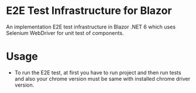 # E2E Test Infrastructure for Blazor

An implementation E2E test infrastructure in Blazor .NET 6 which uses Selenium WebDriver for unit test of components.


# Usage
* To run the E2E test, at first you have to run project and then run tests and also your chrome version must be same with installed chrome driver version.
